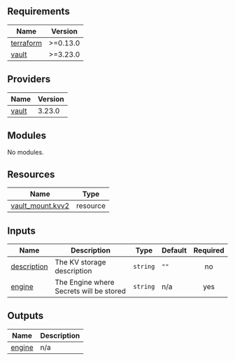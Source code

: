 ## Requirements

| Name | Version |
|------|---------|
| <a name="requirement_terraform"></a> [terraform](#requirement\_terraform) | >=0.13.0 |
| <a name="requirement_vault"></a> [vault](#requirement\_vault) | >=3.23.0 |

## Providers

| Name | Version |
|------|---------|
| <a name="provider_vault"></a> [vault](#provider\_vault) | 3.23.0 |

## Modules

No modules.

## Resources

| Name | Type |
|------|------|
| [vault_mount.kvv2](https://registry.terraform.io/providers/hashicorp/vault/latest/docs/resources/mount) | resource |

## Inputs

| Name | Description | Type | Default | Required |
|------|-------------|------|---------|:--------:|
| <a name="input_description"></a> [description](#input\_description) | The KV storage description | `string` | `""` | no |
| <a name="input_engine"></a> [engine](#input\_engine) | The Engine where Secrets will be stored | `string` | n/a | yes |

## Outputs

| Name | Description |
|------|-------------|
| <a name="output_engine"></a> [engine](#output\_engine) | n/a |
